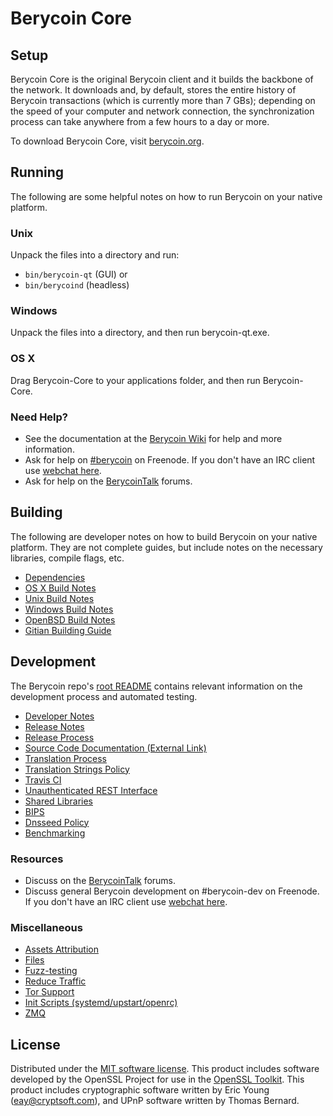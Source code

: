 Berycoin Core
=============

Setup
---------------------
Berycoin Core is the original Berycoin client and it builds the backbone of the network. It downloads and, by default, stores the entire history of Berycoin transactions (which is currently more than 7 GBs); depending on the speed of your computer and network connection, the synchronization process can take anywhere from a few hours to a day or more.

To download Berycoin Core, visit [berycoin.org](https://berycoin.org).

Running
---------------------
The following are some helpful notes on how to run Berycoin on your native platform.

### Unix

Unpack the files into a directory and run:

- `bin/berycoin-qt` (GUI) or
- `bin/berycoind` (headless)

### Windows

Unpack the files into a directory, and then run berycoin-qt.exe.

### OS X

Drag Berycoin-Core to your applications folder, and then run Berycoin-Core.

### Need Help?

* See the documentation at the [Berycoin Wiki](https://berycoin.info/)
for help and more information.
* Ask for help on [#berycoin](http://webchat.freenode.net?channels=berycoin) on Freenode. If you don't have an IRC client use [webchat here](http://webchat.freenode.net?channels=berycoin).
* Ask for help on the [BerycoinTalk](https://berycointalk.io/) forums.

Building
---------------------
The following are developer notes on how to build Berycoin on your native platform. They are not complete guides, but include notes on the necessary libraries, compile flags, etc.

- [Dependencies](dependencies.md)
- [OS X Build Notes](build-osx.md)
- [Unix Build Notes](build-unix.md)
- [Windows Build Notes](build-windows.md)
- [OpenBSD Build Notes](build-openbsd.md)
- [Gitian Building Guide](gitian-building.md)

Development
---------------------
The Berycoin repo's [root README](/README.md) contains relevant information on the development process and automated testing.

- [Developer Notes](developer-notes.md)
- [Release Notes](release-notes.md)
- [Release Process](release-process.md)
- [Source Code Documentation (External Link)](https://dev.visucore.com/berycoin/doxygen/)
- [Translation Process](translation_process.md)
- [Translation Strings Policy](translation_strings_policy.md)
- [Travis CI](travis-ci.md)
- [Unauthenticated REST Interface](REST-interface.md)
- [Shared Libraries](shared-libraries.md)
- [BIPS](bips.md)
- [Dnsseed Policy](dnsseed-policy.md)
- [Benchmarking](benchmarking.md)

### Resources
* Discuss on the [BerycoinTalk](https://berycointalk.io/) forums.
* Discuss general Berycoin development on #berycoin-dev on Freenode. If you don't have an IRC client use [webchat here](http://webchat.freenode.net/?channels=berycoin-dev).

### Miscellaneous
- [Assets Attribution](assets-attribution.md)
- [Files](files.md)
- [Fuzz-testing](fuzzing.md)
- [Reduce Traffic](reduce-traffic.md)
- [Tor Support](tor.md)
- [Init Scripts (systemd/upstart/openrc)](init.md)
- [ZMQ](zmq.md)

License
---------------------
Distributed under the [MIT software license](/COPYING).
This product includes software developed by the OpenSSL Project for use in the [OpenSSL Toolkit](https://www.openssl.org/). This product includes
cryptographic software written by Eric Young ([eay@cryptsoft.com](mailto:eay@cryptsoft.com)), and UPnP software written by Thomas Bernard.
